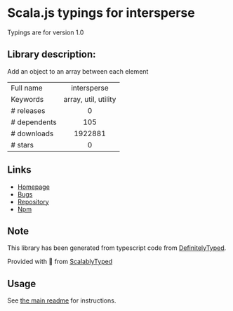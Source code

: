 
# Scala.js typings for intersperse

Typings are for version 1.0

## Library description:
Add an object to an array between each element

|                    |                 |
| ------------------ | :-------------: |
| Full name          | intersperse |
| Keywords           | array, util, utility |
| # releases         | 0 |
| # dependents       | 105 |
| # downloads        | 1922881 |
| # stars            | 0 |

## Links
- [Homepage](https://github.com/curvedmark/intersperse#readme)
- [Bugs](https://github.com/curvedmark/intersperse/issues)
- [Repository](https://github.com/curvedmark/intersperse)
- [Npm](https://www.npmjs.com/package/intersperse)
    


## Note
This library has been generated from typescript code from [DefinitelyTyped](https://definitelytyped.org).

Provided with :purple_heart: from [ScalablyTyped](https://github.com/oyvindberg/ScalablyTyped)

## Usage
See [the main readme](../../readme.md) for instructions.


